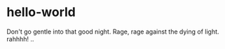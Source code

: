 # hello-world
Don't go gentle into that good night.
Rage, rage against the dying of light.
rahhhh!
..
